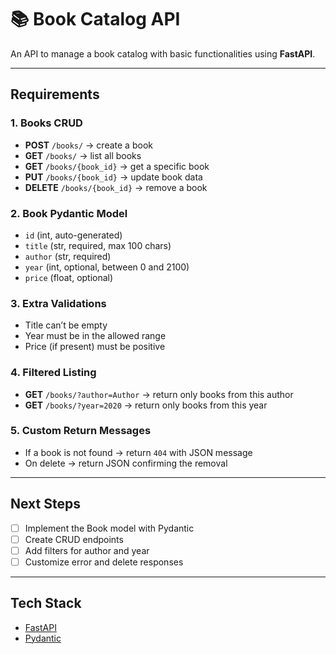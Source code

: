 # 📚 Book Catalog API

An API to manage a book catalog with basic functionalities using **FastAPI**.

---

## Requirements

### 1. Books CRUD
- **POST** `/books/` → create a book  
- **GET** `/books/` → list all books  
- **GET** `/books/{book_id}` → get a specific book  
- **PUT** `/books/{book_id}` → update book data  
- **DELETE** `/books/{book_id}` → remove a book  

### 2. Book Pydantic Model
- `id` (int, auto-generated)
- `title` (str, required, max 100 chars)
- `author` (str, required)
- `year` (int, optional, between 0 and 2100)
- `price` (float, optional)
  

### 3. Extra Validations
- Title can’t be empty  
- Year must be in the allowed range  
- Price (if present) must be positive  

### 4. Filtered Listing
- **GET** `/books/?author=Author` → return only books from this author  
- **GET** `/books/?year=2020` → return only books from this year  

### 5. Custom Return Messages
- If a book is not found → return `404` with JSON message  
- On delete → return JSON confirming the removal  

---

## Next Steps
- [ ] Implement the Book model with Pydantic  
- [ ] Create CRUD endpoints  
- [ ] Add filters for author and year  
- [ ] Customize error and delete responses  

---

## Tech Stack
- [FastAPI](https://fastapi.tiangolo.com/)  
- [Pydantic](https://docs.pydantic.dev/)  

